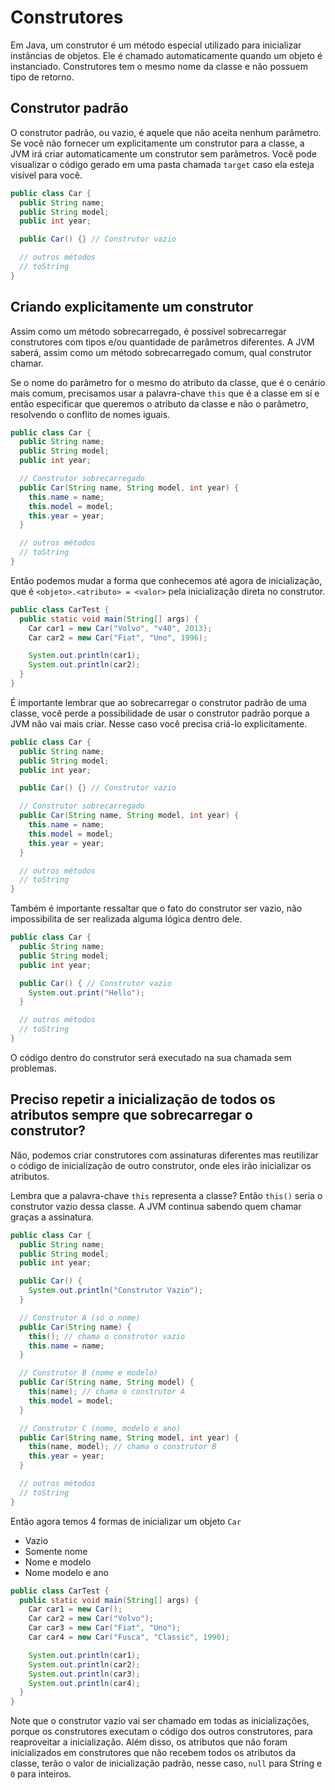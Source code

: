 # Construtores
Em Java, um construtor é um método especial utilizado para inicializar instâncias de objetos. Ele é chamado automaticamente quando um objeto é instanciado. Construtores tem o mesmo nome da classe e não possuem tipo de retorno.

## Construtor padrão
O construtor padrão, ou vazio, é aquele que não aceita nenhum parâmetro. Se você não fornecer um explicitamente um construtor para a classe, a JVM irá criar automaticamente um construtor sem parâmetros. Você pode visualizar o código gerado em uma pasta chamada `target` caso ela esteja visível para você.

```java
public class Car {
  public String name;
  public String model;
  public int year;

  public Car() {} // Construtor vazio

  // outros métodos
  // toString
}
```
## Criando explicitamente um construtor
Assim como um método sobrecarregado, é possível sobrecarregar construtores com tipos e/ou quantidade de parâmetros diferentes. A JVM saberá, assim como um método sobrecarregado comum, qual construtor chamar.

Se o nome do parâmetro for o mesmo do atributo da classe, que é o cenário mais comum, precisamos usar a palavra-chave `this` que é a classe em sí e então especificar que queremos o atributo da classe e não o parâmetro, resolvendo o conflito de nomes iguais.
```java
public class Car {
  public String name;
  public String model;
  public int year;

  // Construtor sobrecarregado
  public Car(String name, String model, int year) {
    this.name = name;
    this.model = model;
    this.year = year;
  }

  // outros métodos
  // toString
}
```
Então podemos mudar a forma que conhecemos até agora de inicialização, que é `<objeto>.<atributo> = <valor>` pela inicialização direta no construtor.
```java
public class CarTest {
  public static void main(String[] args) {
    Car car1 = new Car("Volvo", "v40", 2013);
    Car car2 = new Car("Fiat", "Uno", 1996);

    System.out.println(car1);
    System.out.println(car2);
  }
}
```
É importante lembrar que ao sobrecarregar o construtor padrão de uma classe, você perde a possibilidade de usar o construtor padrão porque a JVM não vai mais criar. Nesse caso você precisa criá-lo explicitamente.
```java
public class Car {
  public String name;
  public String model;
  public int year;

  public Car() {} // Construtor vazio

  // Construtor sobrecarregado
  public Car(String name, String model, int year) {
    this.name = name;
    this.model = model;
    this.year = year;
  }

  // outros métodos
  // toString
}
```
Também é importante ressaltar que o fato do construtor ser vazio, não impossibilita de ser realizada alguma lógica dentro dele.
```java
public class Car {
  public String name;
  public String model;
  public int year;

  public Car() { // Construtor vazio
    System.out.print("Hello");
  }

  // outros métodos
  // toString
}
```
O código dentro do construtor será executado na sua chamada sem problemas.
## Preciso repetir a inicialização de todos os atributos sempre que sobrecarregar o construtor?
Não, podemos criar construtores com assinaturas diferentes mas reutilizar o código de inicialização de outro construtor, onde eles irão inicializar os atributos.

Lembra que a palavra-chave `this` representa a classe? Então `this()` seria o construtor vazio dessa classe. A JVM continua sabendo quem chamar graças a assinatura.
```java
public class Car {
  public String name;
  public String model;
  public int year;

  public Car() {
    System.out.println("Construtor Vazio");
  }

  // Construtor A (só o nome)
  public Car(String name) {
    this(); // chama o construtor vazio
    this.name = name;
  }

  // Construtor B (nome e modelo)
  public Car(String name, String model) {
    this(name); // chama o construtor A
    this.model = model;
  }

  // Construtor C (nome, modelo e ano)
  public Car(String name, String model, int year) {
    this(name, model); // chama o construtor B
    this.year = year;
  }

  // outros métodos
  // toString
}
```
Então agora temos 4 formas de inicializar um objeto `Car`
- Vazio
- Somente nome
- Nome e modelo
- Nome modelo e ano

```java
public class CarTest {
  public static void main(String[] args) {
    Car car1 = new Car();
    Car car2 = new Car("Volvo");
    Car car3 = new Car("Fiat", "Uno");
    Car car4 = new Car("Fusca", "Classic", 1990);

    System.out.println(car1);
    System.out.println(car2);
    System.out.println(car3);
    System.out.println(car4);
  }
}
```

Note que o construtor vazio vai ser chamado em todas as inicializações, porque os construtores executam o código dos outros construtores, para reaproveitar a inicialização. Além disso, os atributos que não foram inicializados em construtores que não recebem todos os atributos da classe, terão o valor de inicialização padrão, nesse caso, `null` para String e `0` para inteiros.
